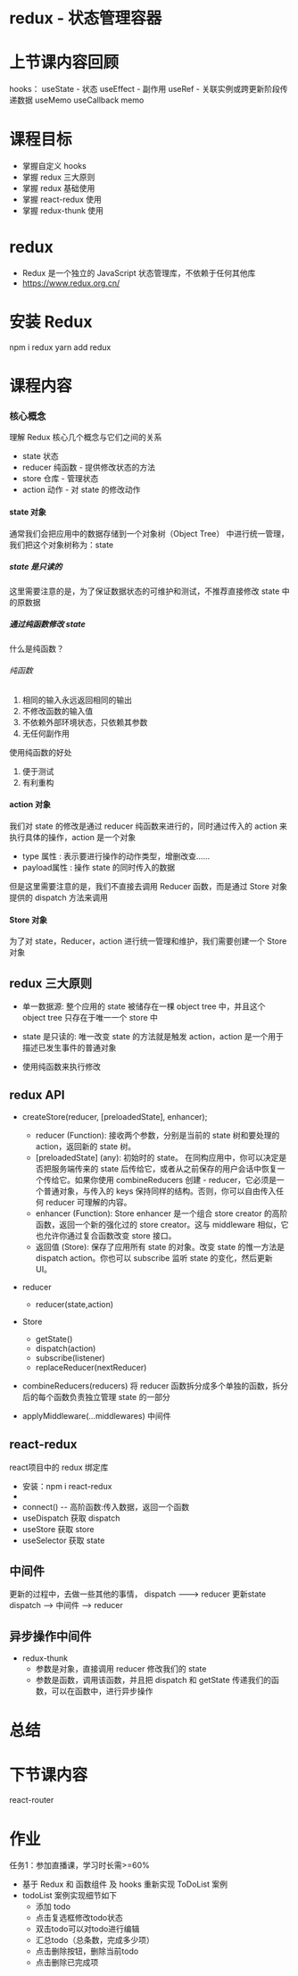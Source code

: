 # redux - 状态管理容器

# 上节课内容回顾

hooks：
    useState - 状态
    useEffect - 副作用
    useRef - 关联实例或跨更新阶段传递数据
    useMemo
    useCallback
    memo



# 课程目标
- 掌握自定义 hooks
- 掌握 redux 三大原则
- 掌握 redux 基础使用
- 掌握 react-redux 使用
- 掌握 redux-thunk 使用  

# redux
- Redux 是一个独立的 JavaScript 状态管理库，不依赖于任何其他库
- https://www.redux.org.cn/

# 安装 Redux
npm i redux
yarn add redux

# 课程内容

### 核心概念

理解 Redux 核心几个概念与它们之间的关系

- state 状态
- reducer 纯函数 - 提供修改状态的方法
- store 仓库 - 管理状态
- action 动作 - 对 state 的修改动作

#### state 对象

通常我们会把应用中的数据存储到一个对象树（Object Tree） 中进行统一管理，我们把这个对象树称为：state

##### state 是只读的

这里需要注意的是，为了保证数据状态的可维护和测试，不推荐直接修改 state 中的原数据

##### 通过纯函数修改 state

什么是纯函数？

###### 纯函数

1. 相同的输入永远返回相同的输出
2. 不修改函数的输入值
3. 不依赖外部环境状态，只依赖其参数
4. 无任何副作用

使用纯函数的好处

1. 便于测试
2. 有利重构

#### action 对象

我们对 state 的修改是通过 reducer 纯函数来进行的，同时通过传入的 action 来执行具体的操作，action 是一个对象

- type 属性 : 表示要进行操作的动作类型，增删改查……
- payload属性 : 操作 state 的同时传入的数据

但是这里需要注意的是，我们不直接去调用 Reducer 函数，而是通过 Store 对象提供的 dispatch 方法来调用

#### Store 对象

为了对 state，Reducer，action 进行统一管理和维护，我们需要创建一个 Store 对象

## redux 三大原则

- 单一数据源: 整个应用的 state 被储存在一棵 object tree 中，并且这个 object tree 只存在于唯一一个 store 中

- state 是只读的: 唯一改变 state 的方法就是触发 action，action 是一个用于描述已发生事件的普通对象

- 使用纯函数来执行修改


## redux API
- createStore(reducer, [preloadedState], enhancer); 
    - reducer (Function): 接收两个参数，分别是当前的 state 树和要处理的 action，返回新的 state 树。
    - [preloadedState] (any): 初始时的 state。 在同构应用中，你可以决定是否把服务端传来的 state 后传给它，或者从之前保存的用户会话中恢复一个传给它。如果你使用 combineReducers 创建 - reducer，它必须是一个普通对象，与传入的 keys 保持同样的结构。否则，你可以自由传入任何 reducer 可理解的内容。
    - enhancer (Function): Store enhancer 是一个组合 store creator 的高阶函数，返回一个新的强化过的 store creator。这与 middleware 相似，它也允许你通过复合函数改变 store 接口。
    - 返回值 (Store): 保存了应用所有 state 的对象。改变 state 的惟一方法是 dispatch action。你也可以 subscribe 监听 state 的变化，然后更新 UI。
- reducer 
    - reducer(state,action)
- Store 
    - getState()
    - dispatch(action)
    - subscribe(listener)
    - replaceReducer(nextReducer)

- combineReducers(reducers)
    将 reducer 函数拆分成多个单独的函数，拆分后的每个函数负责独立管理 state 的一部分

- applyMiddleware(...middlewares) 中间件

## react-redux 
react项目中的 redux 绑定库
- 安装：npm i react-redux
- <Provider store>
- connect() -- 高阶函数:传入数据，返回一个函数
- useDispatch 获取 dispatch
- useStore 获取 store
- useSelector 获取 state 


## 中间件
更新的过程中，去做一些其他的事情，
dispatch ---> reducer 更新state
dispatch --> 中间件 --> reducer


## 异步操作中间件
- redux-thunk
    - 参数是对象，直接调用 reducer 修改我们的 state
    - 参数是函数，调用该函数，并且把 dispatch 和 getState 传递我们的函数，可以在函数中，进行异步操作

# 总结

# 下节课内容

react-router

# 作业
任务1：参加直播课，学习时长需>=60%

- 基于 Redux 和 函数组件 及 hooks 重新实现 ToDoList 案例
- todoList 案例实现细节如下  
    - 添加 todo
    - 点击复选框修改todo状态
    - 双击todo可以对todo进行编辑
    - 汇总todo（总条数，完成多少项）
    - 点击删除按钮，删除当前todo
    - 点击删除已完成项
































